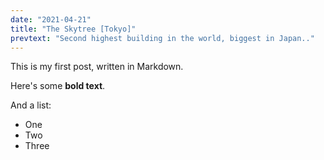 ```yaml
---
date: "2021-04-21"
title: "The Skytree [Tokyo]"
prevtext: "Second highest building in the world, biggest in Japan.."
---
```

This is my first post, written in Markdown.

Here's some __bold text__.

And a list:

* One
* Two
* Three
